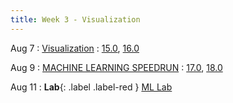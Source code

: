 ```yaml
---
title: Week 3 - Visualization
---
```


Aug 7
: [Visualization](https://drive.google.com/drive/folders/1sgfmWkngF3hpdOlNtKLmSlorU6Zzo0U0)
  : [15.0](https://inferentialthinking.com/chapters/15/Prediction.html), [16.0](https://inferentialthinking.com/chapters/16/Inference_for_Regression.html)

Aug 9
: [MACHINE LEARNING SPEEDRUN](#)
  : [17.0](https://inferentialthinking.com/chapters/17/Classification.html), [18.0](https://inferentialthinking.com/chapters/18/Updating_Predictions.html)

Aug 11
: **Lab**{: .label .label-red } [ML Lab](#)

